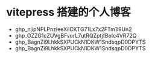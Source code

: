 # vitepress 搭建的个人博客
- 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
- 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
- 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
- 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